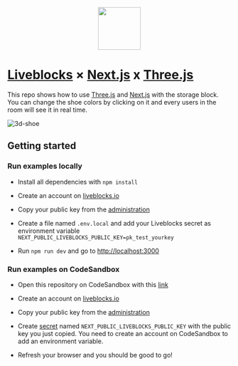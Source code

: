 <p align="center">
  <a href="https://liveblocks.io">
    <img src="https://liveblocks.io/icon-192x192.png" height="96">
  </a>
</p>

# [Liveblocks](https://liveblocks.io) × [Next.js](https://nextjs.org/) x [Three.js](https://threejs.org/)

This repo shows how to use [Three.js](https://threejs.org/) and [Next.js](https://nextjs.org/) with the storage block.
You can change the shoe colors by clicking on it and every users in the room will see it in real time.

![3d-shoe](https://liveblocks.io/_next/image?url=%2Fimages%2Fexamples%2Fthumbnail-shoe-builder.png&w=1200&q=90)

## Getting started

### Run examples locally

- Install all dependencies with `npm install`

- Create an account on [liveblocks.io](https://liveblocks.io/dashboard)

- Copy your public key from the [administration](https://liveblocks.io/dashboard/apikeys)

- Create a file named `.env.local` and add your Liveblocks secret as environment variable `NEXT_PUBLIC_LIVEBLOCKS_PUBLIC_KEY=pk_test_yourkey`

- Run `npm run dev` and go to [http://localhost:3000](http://localhost:3000)

### Run examples on CodeSandbox

- Open this repository on CodeSandbox with this [link](https://codesandbox.io/s/github/liveblocks/liveblocks/tree/main/examples/nextjs-threejs-shoe)

- Create an account on [liveblocks.io](https://liveblocks.io/dashboard)

- Copy your public key from the [administration](https://liveblocks.io/dashboard/apikeys)

- Create [secret](https://codesandbox.io/docs/secrets) named `NEXT_PUBLIC_LIVEBLOCKS_PUBLIC_KEY` with the public key you just copied. You need to create an account on CodeSandbox to add an environment variable.

- Refresh your browser and you should be good to go!
